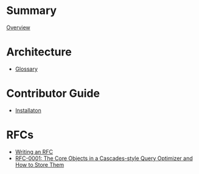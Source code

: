 # Summary

[Overview](./overview.md)

# Architecture

- [Glossary](./architecture/glossary.md)

# Contributor Guide

- [Installaton]()

# RFCs

- [Writing an RFC](./rfcs/README.md)
- [RFC-0001: The Core Objects in a Cascades-style Query Optimizer and How to Store Them]()

